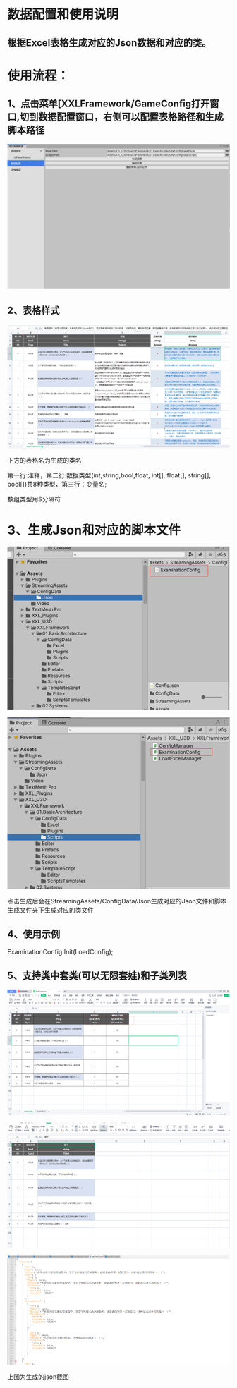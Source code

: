 # 数据配置和使用说明

## 根据Excel表格生成对应的Json数据和对应的类。

# 使用流程：

## 1、点击菜单[XXLFramework/GameConfig打开窗口,切到数据配置窗口，右侧可以配置表格路径和生成脚本路径

![1677728091836](数据配置.assets/1.png)



## 2、表格样式

![1677729104813](数据配置.assets/2.png)

下方的表格名为生成的类名

第一行:注释，第二行:数据类型(int,string,bool,float, int[], float[], string[], bool[])共8种类型，第三行：变量名;

数组类型用$分隔符

# 3、生成Json和对应的脚本文件

![1677729405103](数据配置.assets/3.png)

![1677729431992](数据配置.assets/4.png)

点击生成后会在StreamingAssets/ConfigData/Json生成对应的Json文件和脚本生成文件夹下生成对应的类文件

## 4、使用示例

ExaminationConfig.Init(LoadConfig);



## 5、支持类中套类(可以无限套娃)和子类列表

![1688548912424](数据配置.assets/1688548912424.png)

![1688548924100](数据配置.assets/1688548924100.png)

![1688549030172](数据配置.assets/1688549030172.png)

上图为生成的json截图